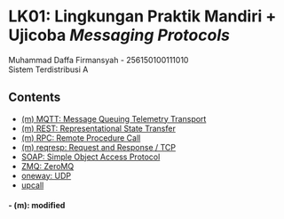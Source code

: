# LK01: Lingkungan Praktik Mandiri + Ujicoba <i>Messaging Protocols</i>


Muhammad Daffa Firmansyah - 256150100111010
<br> Sistem Terdistribusi A

## Contents

- [(m) MQTT: Message Queuing Telemetry Transport](https://github.com/daptong/sistem-terdistribusi/tree/main/MQTT)
- [(m) REST: Representational State Transfer](https://github.com/daptong/sistem-terdistribusi/tree/main/REST)
- [(m) RPC: Remote Procedure Call](https://github.com/daptong/sistem-terdistribusi/tree/main/RPC)
- [(m) reqresp: Request and Response / TCP](https://github.com/daptong/sistem-terdistribusi/tree/main/Reqresp)
- [SOAP: Simple Object Access Protocol](https://github.com/daptong/sistem-terdistribusi/tree/main/SOAP)
- [ZMQ: ZeroMQ](https://github.com/daptong/sistem-terdistribusi/tree/main/ZMQ)
- [oneway: UDP](https://github.com/daptong/sistem-terdistribusi/tree/main/oneway)
- [upcall](https://github.com/daptong/sistem-terdistribusi/tree/main/upcall)

#### - (m): modified